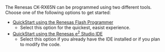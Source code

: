 The Renesas CK-RX65N can be programmed using two different tools.  
Choose one of the following options to get started:

* [QuickStart using the Renesas Flash Programmer](QUICKSTART_FLASH.md)
  * Select this option for the quickest, easist experience.
* [QuickStart using the Renesas e<sup>2</sup> Studio IDE](QUICKSTART_IDE.md)
  * Select this option if you already have the IDE installed or if you plan to modify the code.

